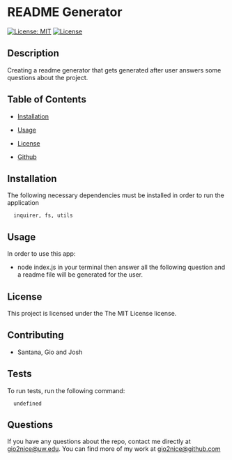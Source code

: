 # README Generator
  [![License: MIT](https://img.shields.io/badge/License-MIT-yellow.svg)](https://opensource.org/licenses/MIT) [![License](https://img.shields.io/badge/License-Apache_2.0-blue.svg)](https://opensource.org/licenses/Apache-2.0)
  
  ## Description
  Creating a readme generator that gets generated after user answers some questions about the project.

  
  ## Table of Contents

  * [Installation](#installation)

  * [Usage](#usage)

  * [License](#license)

  * [Github](#github)
  

  ## Installation
  The following necessary dependencies must be installed in order to run the application 
  
      inquirer, fs, utils
  

  ## Usage
  In order to use this app:
  - node index.js in your terminal then answer all the following question and a readme file will be generated for the user.
  
  ## License
  This project is licensed under the The MIT License license.

  ## Contributing
  - Santana, Gio and Josh

  ## Tests
  To run tests, run the following command:
  
      undefined
  

  ## Questions
  If you have any questions about the repo, contact me directly at gio2nice@uw.edu. You can find more of my work at gio2nice@github.com

